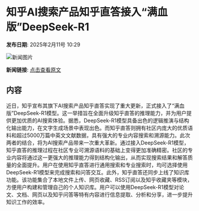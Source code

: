 # 知乎AI搜索产品知乎直答接入“满血版”DeepSeek-R1

**发布日期**: 2025年2月11号 10:29

![新闻图片](https://pic.chinaz.com/picmap/201904101223326157_7.jpg)

**新闻链接**: [点击查看原文](https://www.aibase.com/zh/news/15240)

## 内容

近日，知乎宣布其旗下AI搜索产品知乎直答实现了重大更新，正式接入了“满血版”DeepSeek-R1模型。这一举措旨在全面升级知乎直答的推理能力，并为用户提供更加优质的AI搜索体验。据悉，DeepSeek-R1模型具备出色的逻辑推演与结构化输出能力，在文字生成场景中表现出色。而知乎直答则拥有社区内庞大的优质语料和超过5000万篇中英文文献数据，具有强大的专业内容搜索和溯源能力。此次两者的结合，将为AI搜索产品带来一次重大革新。通过接入DeepSeek-R1模型，知乎直答的推理过程在社区专业可溯源语料的基础上变得更加准确精密。社区的专业内容将通过这一更强大的推理能力得到结构化输出，从而实现搜索结果和解答质量的全面提升。用户在使用知乎直答进行通用搜索和专业搜索时，均可选择使用DeepSeek-R1模型来完成搜索和问答交互。此外，知乎直答还同步上线了知识库功能。该功能集合了本地文件上传、网页收藏、RSS订阅以及知乎收藏夹等模块，方便用户构建和管理自己的个人知识库。用户可以使用DeepSeek-R1模型对论文、文档、网页以及知乎问答等特有内容进行信息提取、分析和分享，进一步提升知识工作的效率。
